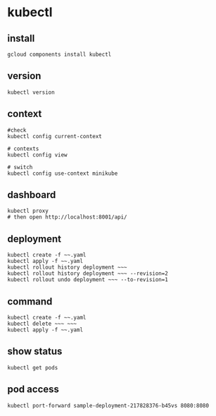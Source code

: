 # kubectl

## install

```
gcloud components install kubectl
```

## version

```
kubectl version
```

## context

```
#check
kubectl config current-context

# contexts
kubectl config view

# switch
kubectl config use-context minikube
```

## dashboard

```
kubectl proxy
# then open http://localhost:8001/api/
```

## deployment

```
kubectl create -f ~~.yaml
kubectl apply -f ~~.yaml
kubectl rollout history deployment ~~~
kubectl rollout history deployment ~~~ --revision=2
kubectl rollout undo deployment ~~~ --to-revision=1
```

## command

```
kubectl create -f ~~.yaml
kubectl delete ~~~ ~~~
kubectl apply -f ~~.yaml
```

## show status

```
kubectl get pods
```

## pod access

```
kubectl port-forward sample-deployment-217828376-b45vs 8080:8080
```